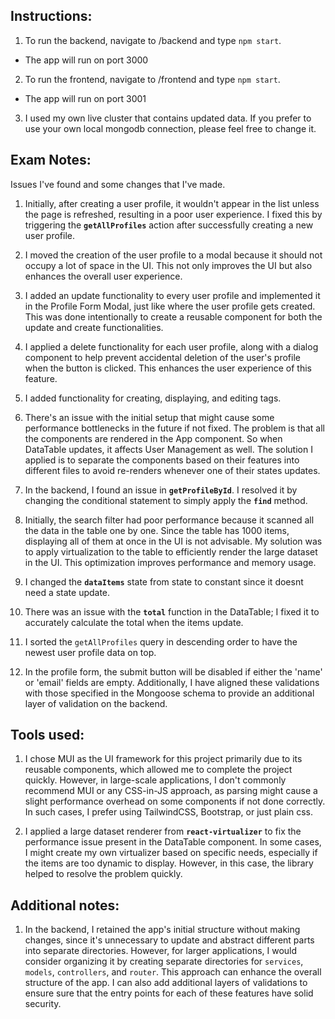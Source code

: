 ## Instructions:

1. To run the backend, navigate to /backend and type `npm start`. 
- The app will run on port 3000

2. To run the frontend, navigate to /frontend and type `npm start`.
- The app will run on port 3001

3. I used my own live cluster that contains updated data. If you prefer to use your own local mongodb connection, please feel free to change it.

## Exam Notes:
Issues I've found and some changes that I've made.

1. Initially, after creating a user profile, it wouldn't appear in the list unless the page is refreshed, resulting in a poor user experience. I fixed this by triggering the **`getAllProfiles`** action after successfully creating a new user profile.

2. I moved the creation of the user profile to a modal because it should not occupy a lot of space in the UI. This not only improves the UI but also enhances the overall user experience.

3. I added an update functionality to every user profile and implemented it in the Profile Form Modal, just like where the user profile gets created. This was done intentionally to create a reusable component for both the update and create functionalities.

4. I applied a delete functionality for each user profile, along with a dialog component to help prevent accidental deletion of the user's profile when the button is clicked. This enhances the user experience of this feature.

5. I added functionality for creating, displaying, and editing tags.

6. There's an issue with the initial setup that might cause some performance bottlenecks in the future if not fixed. The problem is that all the components are rendered in the App component. So when DataTable updates, it affects User Management as well. The solution I applied is to separate the components based on their features into different files to avoid re-renders whenever one of their states updates.

7. In the backend, I found an issue in **`getProfileById`**. I resolved it by changing the conditional statement to simply apply the **`find`** method.

8. Initially, the search filter had poor performance because it scanned all the data in the table one by one. Since the table has 1000 items, displaying all of them at once in the UI is not advisable. My solution was to apply virtualization to the table to efficiently render the large dataset in the UI. This optimization improves performance and memory usage.

9. I changed the **`dataItems`** state from state to constant since it doesnt need a state update.

10. There was an issue with the **`total`** function in the DataTable; I fixed it to accurately calculate the total when the items update.

11. I sorted the `getAllProfiles` query in descending order to have the newest user profile data on top.

12. In the profile form, the submit button will be disabled if either the 'name' or 'email' fields are empty. Additionally, I have aligned these validations with those specified in the Mongoose schema to provide an additional layer of validation on the backend.

## Tools used:

1. I chose MUI as the UI framework for this project primarily due to its reusable components, which allowed me to complete the project quickly. However, in large-scale applications, I don't commonly recommend MUI or any CSS-in-JS approach, as parsing might cause a slight performance overhead on some components if not done correctly. In such cases, I prefer using TailwindCSS, Bootstrap, or just plain css.

2. I applied a large dataset renderer from **`react-virtualizer`** to fix the performance issue present in the DataTable component. In some cases, I might create my own virtualizer based on specific needs, especially if the items are too dynamic to display. However, in this case, the library helped to resolve the problem quickly.

## Additional notes:

1. In the backend, I retained the app's initial structure without making changes, since it's unnecessary to update and abstract different parts into separate directories. However, for larger applications, I would consider organizing it by creating separate directories for `services`, `models`, `controllers`, and `router`. This approach can enhance the overall structure of the app. I can also add additional layers of validations to ensure sure that the entry points for each of these features have solid security.
